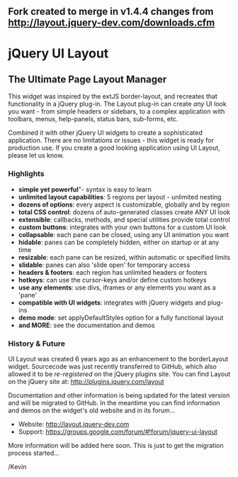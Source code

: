 Fork created to merge in v1.4.4 changes from http://layout.jquery-dev.com/downloads.cfm
---------------------------------------------------------------------------------------

jQuery UI Layout
================

The Ultimate Page Layout Manager
--------------------------------

This widget was inspired by the extJS border-layout, and recreates that functionality in a jQuery plug-in. 
The Layout plug-in can create _any_ UI look you want - from simple headers or sidebars, 
to a complex application with toolbars, menus, help-panels, status bars, sub-forms, etc.

Combined it with other jQuery UI widgets to create a sophisticated application. 
There are no limitations or issues - this widget is ready for production use. 
If you create a good looking application using UI Layout, please let us know.

### Highlights

- **simple yet powerful**"- syntax is easy to learn
- **unlimited layout capabilities**: 5 regions per layout - unlimited nesting
- **dozens of options**: every aspect is customizable, globally and by region
- **total CSS control**: dozens of auto-generated classes create ANY UI look
- **extensible**: callbacks, methods, and special utilities provide total control
- **custom buttons**: integrates with your own buttons for a custom UI look
- **collapsable**: each pane can be closed, using any UI animation you want
- **hidable**: panes can be completely hidden, either on startup or at any time
- **resizable**: each pane can be resized, within automatic or specified limits
- **slidable**: panes can also 'slide open' for temporary access
- **headers & footers**: each region has unlimited headers or footers
- **hotkeys**: can use the cursor-keys and/or define custom hotkeys
- **use any elements**: use divs, iframes or any elements you want as a 'pane'
- **compatible with UI widgets**: integrates with jQuery widgets and plug-ins
- **demo mode**: set applyDefaultStyles option for a fully functional layout
- **and MORE**: see the documentation and demos

### History & Future

UI Layout was created 6 years ago as an enhancement to the borderLayout widget.
Sourcecode was just recently transferred to GitHub, which also allowed it to be _re-registered_ on the jQuery plugins site.
You can find Layout on the jQuery site at: http://plugins.jquery.com/layout 

Documentation and other information is being updated for the latest version and will be migrated to GitHub. 
In the meantime you can find information and demos on the widget's old website and in its forum...

- Website: http://layout.jquery-dev.com
- Support: https://groups.google.com/forum/#!forum/jquery-ui-layout

More information will be added here soon. This is just to get the migration process started...

/Kevin